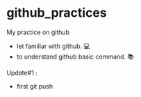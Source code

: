 # github_practices
My practice on github
  * let familiar with github. :computer:
  * to understand github basic command. :books:

Update#1 :
  * first git push
